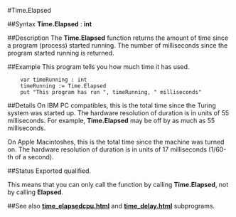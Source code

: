 
#Time.Elapsed

##Syntax
**Time.Elapsed** : **int**


##Description
The **Time.Elapsed** function returns the amount of time since a program (process) started running. The number of milliseconds since the program started running is returned.


##Example
This program tells you how much time it has used.

        var timeRunning : int
        timeRunning := Time.Elapsed
        put "This program has run ", timeRunning, " milliseconds"
##Details
On IBM PC compatibles, this is the total time since the Turing system was started up. The hardware resolution of duration is in units of 55 milliseconds. For example, **Time.Elapsed** may be off by as much as 55 milliseconds.

On Apple Macintoshes, this is the total time since the machine was turned on. The hardware resolution of duration is in units of 17 milliseconds (1/60-th of a second).


##Status
Exported qualified.

This means that you can only call the function by calling **Time.Elapsed**, not by calling **Elapsed**.


##See also
**[time_elapsedcpu.html](Time.ElapsedCPU)** and **[time_delay.html](Time.Delay)** subprograms.

